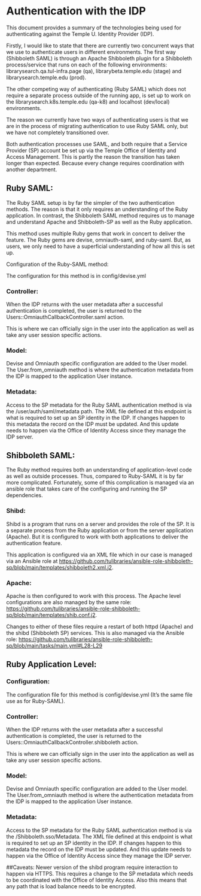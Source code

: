 Authentication with the IDP
===
This document provides a summary of the technologies being used for authenticating against the Temple U. Identity Provider (IDP).

Firstly, I would like to state that there are currently two concurrent ways that we use to authenticate users in different environments. The first way (Shibboleth SAML) is through an Apache Shibboleth plugin for a Shibboleth process/service that runs on each of the following environments: librarysearch.qa.tul-infra.page (qa), librarybeta.temple.edu (stage) and librarysearch.temple.edu (prod).

The other competing way of authenticating (Ruby SAML) which does not require a separate process outside of the running app, is set up to work on the librarysearch.k8s.temple.edu (qa-k8) and localhost (dev/local) environments.

The reason we currently have two ways of authenticating users is that we are in the process of migrating authentication to use Ruby SAML only, but we have not completely transitioned over.

Both authentication processes use SAML, and both require that a Service Provider (SP) account be set up via the Temple Office of Identity and Access Management. This is partly the reason the transition has taken longer than expected. Because every change requires coordination with another department.


## Ruby SAML:
The Ruby SAML setup is by far the simpler of the two authentication methods. The reason is that it only requires an understanding of the Ruby application. In contrast, the Shibboleth SAML method requires us to manage and understand Apache and Shibboleth-SP as well as the Ruby application.

This method uses multiple Ruby gems that work in concert to deliver the feature. The Ruby gems are devise, omniauth-saml, and ruby-saml. But, as users, we only need to have a superficial understanding of how all this is set up.

Configuration of the Ruby-SAML method:

The configuration for this method is in config/devise.yml

### Controller:
When the IDP returns with the user metadata after a successful authentication is completed, the user is returned to the Users::OmniauthCallbackController.saml action.

This is where we can officially sign in the user into the application as well as take any user session specific actions.

### Model:
Devise and Omniauth specific configuration are added to the User model. The User.from_omniauth method is where the authentication metadata from the IDP is mapped to the application User instance.

### Metadata:
Access to the SP metadata for the Ruby SAML authentication method is via the /user/auth/saml/metadata path. The XML file defined at this endpoint is what is required to set up an SP identity in the IDP. If changes happen to this metadata the record on the IDP must be updated. And this update needs to happen via the Office of Identity Access since they manage the IDP server.

## Shibboleth SAML:
The Ruby method requires both an understanding of application-level code as well as outside processes. Thus, compared to Ruby-SAML it is by far more complicated. Fortunately, some of this complication is managed via an ansible role that takes care of the configuring and running the SP dependencies.

### Shibd:
Shibd is a program that runs on a server and provides the role of the SP. It is a separate process from the Ruby application or from the server application (Apache). But it is configured to work with both applications to deliver the authentication feature.

This application is configured via an XML file which in our case is managed via an Ansible role at https://github.com/tulibraries/ansible-role-shibboleth-sp/blob/main/templates/shibboleth2.xml.j2.

### Apache:
Apache is then configured to work with this process. The Apache level configurations are also managed by the same role: https://github.com/tulibraries/ansible-role-shibboleth-sp/blob/main/templates/shib.conf.j2.

Changes to either of these files require a restart of both httpd (Apache) and the shibd (Shibboleth SP) services. This is also managed via the Ansible role: https://github.com/tulibraries/ansible-role-shibboleth-sp/blob/main/tasks/main.yml#L28-L29

## Ruby Application Level:

### Configuration:
The configuration file for this method is config/devise.yml (It’s the same file use as for Ruby-SAML).

### Controller:
When the IDP returns with the user metadata after a successful authentication is completed, the user is returned to the Users::OmniauthCallbackController.shibboleth action.

This is where we can officially sign in the user into the application as well as take any user session specific actions.

### Model:
Devise and Omniauth specific configuration are added to the User model. The User.from_omniauth method is where the authentication metadata from the IDP is mapped to the application User instance.

### Metadata:
Access to the SP metadata for the Ruby SAML authentication method is via the /Shibboleth.sso/Metadata. The XML file defined at this endpoint is what is required to set up an SP identity in the IDP. If changes happen to this metadata the record on the IDP must be updated. And this update needs to happen via the Office of Identity Access since they manage the IDP server.

##Caveats:
Newer version of the shibd program require interaction to happen via HTTPS.  This requires a change to the SP metadata which needs to be coordinated with the Office of Identity Access. Also this means that any path that is load balance needs to be encrypted.
